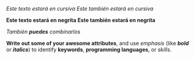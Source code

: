 *Este texto estará en cursiva*
_Este también estará en cursiva_

**Este texto estará en negrita**
__Este también estará en negrita__

_También **puedes** combinarlos_

**Write out some of your awesome attributes**, and use _emphasis_ (like *__bold__* or **_italics_**) to identify **keywords**, **programming languages**, or *skills*. 

